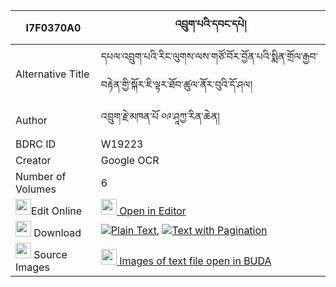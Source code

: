 |I7F0370A0|འབྲུག་པའི་དབང་དཔེ། 
| --- | --- 
|Alternative Title |དཔལ་འབྲུག་པའི་རིང་ལུགས་ལས་གཙོ་བོར་བྱོན་པའི་སྨིན་གྲོལ་རྒྱབ་བརྟེན་གྱི་སྐོར་ཇི་ལྟར་ཐོབ་ཚུལ་ནོར་བུའི་དོ་ཤལ།
|Author| འབྲུག་རྗེ་མཁན་པོ ༠༩་ཤཱཀྱ་རིན་ཆེན།
|BDRC ID | W19223
|Creator | Google OCR
|Number of Volumes| 6
|<img width="25" src="https://img.icons8.com/color/25/000000/edit-property.png">Edit Online| [<img width="25" src="https://avatars.githubusercontent.com/u/45091458?s=200&v=4"> Open in Editor](http://editor.openpecha.org/I7F0370A0)
|<img width="25" src="https://img.icons8.com/fluent/48/000000/download-2.png"/>  Download | [![](https://img.icons8.com/color/20/000000/txt.png)Plain Text](https://github.com/Openpecha/I7F0370A0/releases/download/v1/drukpa_i_wang_pe_plain_I7F0370A0.zip), [![](https://img.icons8.com/color/20/000000/txt.png)Text with Pagination](https://github.com/Openpecha/I7F0370A0/releases/download/v1/drukpa_i_wang_pe_pages_I7F0370A0.zip)
|<img width="25" src="https://img.icons8.com/plasticine/100/000000/pictures-folder.png"/>  Source Images | [<img width="25" src="https://library.bdrc.io/icons/BUDA-small.svg"> Images of text file open in BUDA](https://library.bdrc.io/show/bdr:W19223)